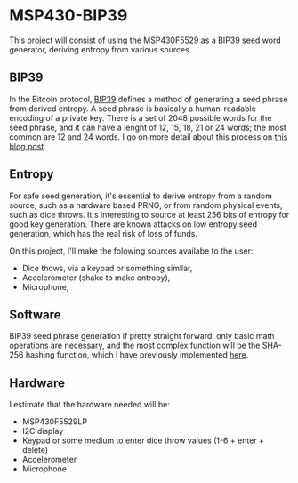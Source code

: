 # MSP430-BIP39
This project will consist of using the MSP430F5529 as a BIP39 seed word generator, deriving entropy from various sources.

## BIP39
In the Bitcoin protocol, [BIP39](https://github.com/bitcoin/bips/blob/master/bip-0039.mediawiki) defines a method of generating a seed phrase from derived entropy.
A seed phrase is basically a human-readable encoding of a private key. There is a set of 2048 possible words for the seed phrase, and it can have a lenght of 12, 15, 18, 21 or 24 words;
the most common are 12 and 24 words. I go on more detail about this process on [this blog post](https://luisschwab.net/blog/from-dice-to-address/).

## Entropy
For safe seed generation, it's essential to derive entropy from a random source, such as a hardware based PRNG, or from random physical events, such as dice throws.
It's interesting to source at least 256 bits of entropy for good key generation. There are known attacks on low entropy seed generation, which has the real risk of loss
of funds.

On this project, I'll make the folowing sources availabe to the user:
- Dice thows, via a keypad or something similar,
- Accelerometer (shake to make entropy),
- Microphone,

## Software
BIP39 seed phrase generation if pretty straight forward: only basic math operations are necessary, and the most complex function will be the SHA-256 
hashing function, which I have previously implemented [here](https://github.com/luisschwab/sha256.c).

## Hardware
I estimate that the hardware needed will be:
- MSP430F5529LP
- I2C display
- Keypad or some medium to enter dice throw values (1-6 + enter + delete)
- Accelerometer
- Microphone
